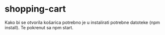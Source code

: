 # shopping-cart

Kako bi se otvorila košarica potrebno je u instalirati potrebne datoteke (npm install). Te pokrenut sa npm start.
